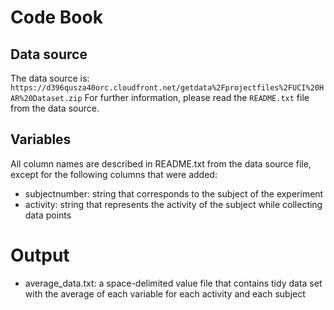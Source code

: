 # Code Book

## Data source

The data source is: `https://d396qusza40orc.cloudfront.net/getdata%2Fprojectfiles%2FUCI%20HAR%20Dataset.zip`
For further information, please read the `README.txt` file from the data source.

## Variables

All column names are described in README.txt from the data source file, except for the following columns that were added:

* subjectnumber: string that corresponds to the subject of the experiment
* activity: string that represents the activity of the subject while collecting data points

# Output

* average_data.txt: a space-delimited value file that contains tidy data set with the average of each variable for each activity and each subject